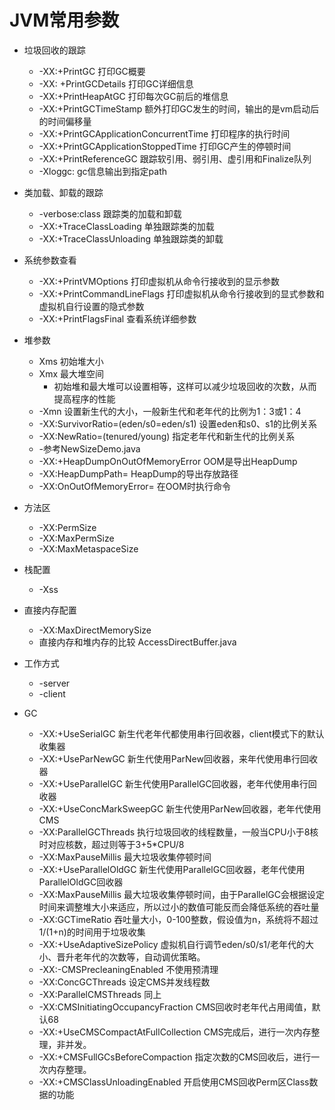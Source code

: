 
# JVM常用参数
- 垃圾回收的跟踪
	- -XX:+PrintGC 打印GC概要
	- -XX: +PrintGCDetails 打印GC详细信息
	- -XX:+PrintHeapAtGC 打印每次GC前后的堆信息
	- -XX:+PrintGCTimeStamp 额外打印GC发生的时间，输出的是vm启动后的时间偏移量
	- -XX:+PrintGCApplicationConcurrentTime 打印程序的执行时间
	- -XX:+PrintGCApplicationStoppedTime 打印GC产生的停顿时间
	- -XX:+PrintReferenceGC 跟踪软引用、弱引用、虚引用和Finalize队列
	- -Xloggc:<path> gc信息输出到指定path

- 类加载、卸载的跟踪
	- -verbose:class 跟踪类的加载和卸载
	- -XX:+TraceClassLoading 单独跟踪类的加载
	- -XX:+TraceClassUnloading 单独跟踪类的卸载

- 系统参数查看
	- -XX:+PrintVMOptions 打印虚拟机从命令行接收到的显示参数
	- -XX:+PrintCommandLineFlags 打印虚拟机从命令行接收到的显式参数和虚拟机自行设置的隐式参数	
	- -XX:+PrintFlagsFinal 查看系统详细参数

- 堆参数
	- Xms 初始堆大小
	- Xmx 最大堆空间
		-  初始堆和最大堆可以设置相等，这样可以减少垃圾回收的次数，从而提高程序的性能
 	- -Xmn 设置新生代的大小，一般新生代和老年代的比例为1：3或1：4
 	- -XX:SurvivorRatio=(eden/s0=eden/s1) 设置eden和s0、s1的比例关系	 
 	- -XX:NewRatio=(tenured/young) 指定老年代和新生代的比例关系
 	- -参考NewSizeDemo.java
 	- -XX:+HeapDumpOnOutOfMemoryError OOM是导出HeapDump
 	- -XX:HeapDumpPath=<path> HeapDump的导出存放路径
 	- -XX:OnOutOfMemoryError=<cmd> <arg> 在OOM时执行命令
	
- 方法区
	- -XX:PermSize
	- -XX:MaxPermSize
	- -XX:MaxMetaspaceSize
	
- 栈配置
	- -Xss

- 直接内存配置
	- -XX:MaxDirectMemorySize
	- 直接内存和堆内存的比较 AccessDirectBuffer.java 
	
- 工作方式
	- -server
	- -client
	
- GC
	- -XX:+UseSerialGC 新生代老年代都使用串行回收器，client模式下的默认收集器
	- -XX:+UseParNewGC 新生代使用ParNew回收器，来年代使用串行回收器
	- -XX:+UseParallelGC 新生代使用ParallelGC回收器，老年代使用串行回收器
	- -XX:+UseConcMarkSweepGC 新生代使用ParNew回收器，老年代使用CMS
	- -XX:ParallelGCThreads 执行垃圾回收的线程数量，一般当CPU小于8核时对应核数，超过则等于3+5*CPU/8
	- -XX:MaxPauseMillis 最大垃圾收集停顿时间
	- -XX:+UseParallelOldGC 新生代使用ParallelGC回收器，老年代使用ParallelOldGC回收器
	- -XX:MaxPauseMillis 最大垃圾收集停顿时间，由于ParallelGC会根据设定时间来调整堆大小来适应，所以过小的数值可能反而会降低系统的吞吐量
	- -XX:GCTimeRatio 吞吐量大小，0-100整数，假设值为n，系统将不超过1/(1+n)的时间用于垃圾收集
	- -XX:+UseAdaptiveSizePolicy 虚拟机自行调节eden/s0/s1/老年代的大小、晋升老年代的次数等，自动调优策略。
	- -XX:-CMSPrecleaningEnabled 不使用预清理
	- -XX:ConcGCThreads 设定CMS并发线程数
	- -XX:ParallelCMSThreads 同上
	- -XX:CMSInitiatingOccupancyFraction CMS回收时老年代占用阈值，默认68
	- -XX:+UseCMSCompactAtFullCollection CMS完成后，进行一次内存整理，非并发。
	- -XX:+CMSFullGCsBeforeCompaction 指定次数的CMS回收后，进行一次内存整理。
	- -XX:+CMSClassUnloadingEnabled 开启使用CMS回收Perm区Class数据的功能